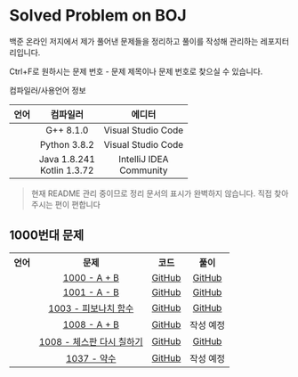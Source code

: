 Solved Problem on BOJ
=======================================

백준 온라인 저지에서 제가 풀어낸 문제들을 정리하고 풀이를 작성해 관리하는 레포지터리입니다.<br/>

Ctrl+F로 원하시는 문제 번호 - 문제 제목이나 문제 번호로 찾으실 수 있습니다.

컴파일러/사용언어 정보

|언어|컴파일러|에디터|
|:--:|:--:|:--:|
|<img src="https://user-images.githubusercontent.com/20770834/81207760-074fd800-9009-11ea-865c-67a093c030eb.png" width="12px">|G++ 8.1.0|Visual Studio Code|
|<img src="https://user-images.githubusercontent.com/20770834/81209415-78908a80-900b-11ea-9c91-97a9ea9f6cc9.png" width="12px">|Python 3.8.2|Visual Studio Code|
|<img src="https://user-images.githubusercontent.com/20770834/81209684-d1602300-900b-11ea-8c8b-01d0cc143c02.png" width="12px"><br/><img src="https://user-images.githubusercontent.com/20770834/81209422-7af2e480-900b-11ea-94a8-aae36523259d.png" width="12px">|Java 1.8.241<br/>Kotlin 1.3.72|IntelliJ IDEA<br/> Community|

> 현재 README 관리 중이므로 정리 문서의 표시가 완벽하지 않습니다. 직접 찾아주시는 편이 편합니다

## 1000번대 문제

<table>
    <tr>
        <th>언어</th>
        <th>문제</th>
        <th>코드</th>
        <th>풀이</th>
    </tr>
    <tr style="text-align:center;">
        <td><img src="https://user-images.githubusercontent.com/20770834/81207760-074fd800-9009-11ea-865c-67a093c030eb.png" width="12px"></img></td>
        <td><a href="https://noj.am/1000">1000 - A + B</a></td>
        <td><a href="https://github.com/DevYourK/Baekjoon-PS-CPP/blob/master/01000/1000.cpp">GitHub</a></td>
        <td><a href="https://github.com/DevYourK/Baekjoon-PS-CPP/blob/master/document/1000.md">GitHub</a></td>
    </tr>
    <tr style="text-align:center;">
        <td><img src="https://user-images.githubusercontent.com/20770834/81207760-074fd800-9009-11ea-865c-67a093c030eb.png" width="12px"></img></td>
        <td><a href="https://noj.am/1001">1001 - A - B</a></td>
        <td><a href="https://github.com/DevYourK/Baekjoon-PS-CPP/blob/master/01000/1001.cpp">GitHub</a></td>
        <td><a href="https://github.com/DevYourK/Baekjoon-PS-CPP/blob/master/document/1001.md">GitHub</a></td>
    </tr>
    <tr style="text-align:center;">
        <td><img src="https://user-images.githubusercontent.com/20770834/81207760-074fd800-9009-11ea-865c-67a093c030eb.png" width="12px"></img></td>
        <td><a href="https://noj.am/1003">1003 - 피보나치 함수</a></td>
        <td><a href="https://github.com/DevYourK/Baekjoon-PS-CPP/blob/master/01000/1003.cpp">GitHub</a></td>
        <td><a href="https://github.com/DevYourK/Baekjoon-PS-CPP/blob/master/document/1003.md">GitHub</a></td>
    </tr>
    <tr style="text-align:center;">
        <td><img src="https://user-images.githubusercontent.com/20770834/81207760-074fd800-9009-11ea-865c-67a093c030eb.png" width="12px"></img></td>
        <td><a href="https://noj.am/1008">1008 - A + B</a></td>
        <td><a href="https://github.com/DevYourK/Baekjoon-PS-CPP/blob/master/01000/1008.cpp">GitHub</a></td>
        <td>작성 예정</td>
    </tr>
    <tr style="text-align:center;">
        <td><img src="https://user-images.githubusercontent.com/20770834/81207760-074fd800-9009-11ea-865c-67a093c030eb.png" width="12px"></img></td>
        <td><a href="https://noj.am/1008">1008 - 체스판 다시 칠하기</a></td>
        <td><a href="https://github.com/DevYourK/Baekjoon-PS-CPP/blob/master/01000/1008.cpp">GitHub</a></td>
        <td><a href="https://github.com/DevYourK/Baekjoon-PS-CPP/blob/master/document/1008.md">GitHub</a></td>
    </tr>
    <tr style="text-align:center;">
        <td><img src="https://user-images.githubusercontent.com/20770834/81207760-074fd800-9009-11ea-865c-67a093c030eb.png" width="12px"></img></td>
        <td><a href="https://noj.am/1037">1037 - 약수</a></td>
        <td><a href="https://github.com/DevYourK/Baekjoon-PS-CPP/blob/master/01000/1037.cpp">GitHub</a></td>
        <td>작성 예정</td>
    </tr>
</table>

